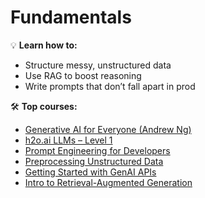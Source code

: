 # Fundamentals

💡 **Learn how to:**
- Structure messy, unstructured data
- Use RAG to boost reasoning
- Write prompts that don’t fall apart in prod

🛠️ **Top courses:**
- [Generative AI for Everyone (Andrew Ng)](https://www.deeplearning.ai/courses/generative-ai-for-everyone/)
- [h2o.ai LLMs – Level 1](https://www.coursera.org/learn/h2o-ai-large-language-models-llms-level-1)
- [Prompt Engineering for Developers](https://www.deeplearning.ai/short-courses/chatgpt-prompt-engineering-for-developers/)
- [Preprocessing Unstructured Data](https://www.deeplearning.ai/short-courses/preprocessing-unstructured-data-for-llm-applications/)
- [Getting Started with GenAI APIs](https://www.coursera.org/specializations/codio-generative-ai)
- [Intro to Retrieval-Augmented Generation](https://www.coursera.org/learn/introduction-to-retrieval-augmented-generation-rag)
